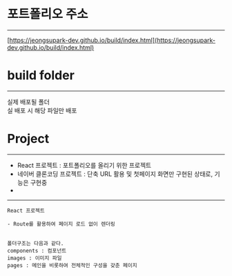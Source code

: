 # 포트폴리오 주소
---------
[https://jeongsupark-dev.github.io/build/index.html](https://jeongsupark-dev.github.io/build/index.html)


# build folder
---------
실제 배포될 폴더<br/>
실 배포 시 해당 파일만 배포

# Project
---------
- React 프로젝트 : 포트폴리오를 올리기 위한 프로젝트
- 네이버 클론코딩 프로젝트 : 단축 URL 활용 및 첫페이지 화면만 구현된 상태로, 기능은 구현중
- 


---------


```
React 프로젝트

- Route를 활용하여 페이지 로드 없이 렌더링


폴더구조는 다음과 같다.
components : 컴포넌트
images : 이미지 파일
pages : 메인을 비롯하여 전체적인 구성을 갖춘 페이지
```


